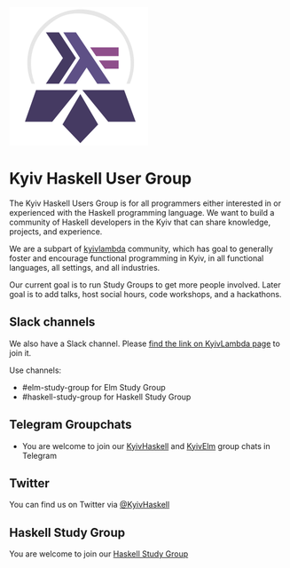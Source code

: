 ![KyivHaskell Logo](https://raw.githubusercontent.com/KyivHaskell/KyivHaskell/master/kyiv_haskell_logo.png)

# Kyiv Haskell User Group

The Kyiv Haskell Users Group is for all programmers either interested in or experienced with the Haskell programming language. We want to build a community of Haskell developers in the Kyiv that can share knowledge, projects, and experience.

We are a subpart of [kyivlambda](http://kyivlambda.com/) community, which has goal to generally foster and encourage functional programming in Kyiv, in all functional languages, all settings, and all industries.

Our current goal is to run Study Groups to get more people involved. Later goal is to add talks, host social hours, code workshops, and a hackathons.

## Slack channels

We also have a Slack channel. Please [find the link on KyivLambda page](https://github.com/kyivlambda/kyivlambda.github.io/blob/master/README.md) to join it.

Use channels:
- #elm-study-group for Elm Study Group
- #haskell-study-group for Haskell Study Group

## Telegram Groupchats

- You are welcome to join our [KyivHaskell](https://t.me/KyivHaskell) and [KyivElm](https://t.me/KyivElm) group chats in Telegram

## Twitter

You can find us on Twitter via [@KyivHaskell](https://mobile.twitter.com/KyivHaskell)

## Haskell Study Group

You are welcome to join our [Haskell Study Group](https://github.com/kyivlambda/haskell-study-group)
